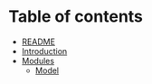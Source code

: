 # Table of contents

* [README](docs/intro.md)
* [Introduction](docs/intro.md)
* [Modules](docs/modules/README.md)
  * [Model](docs/modules/model.md)

